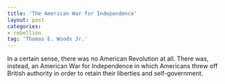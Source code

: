 ```yaml
---
title: 'The American War for Independence'
layout: post
categories:
- rebellion
tag: 'Thomas E. Woods Jr.'
---
```


In a certain sense, there was no American Revolution at all. There was, instead, an American War for Independence in which Americans threw off British authority in order to retain their liberties and self-government.